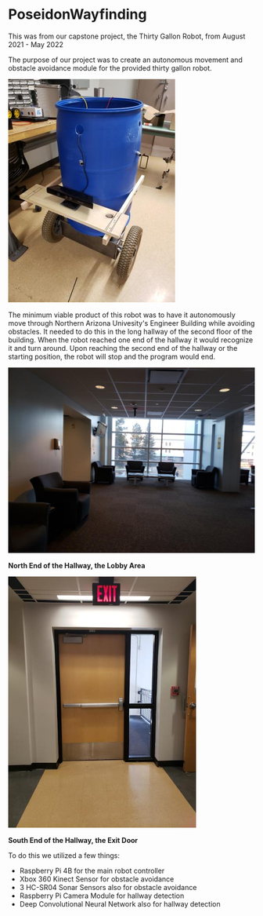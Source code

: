 # PoseidonWayfinding

This was from our capstone project, the Thirty Gallon Robot, from August 2021 - May 2022

The purpose of our project was to create an autonomous movement and obstacle avoidance module for the provided thirty gallon robot.

![alt text](robot.jpg)


The minimum viable product of this robot was to have it autonomously move through Northern Arizona Univesity's Engineer Building while avoiding obstacles. It needed to do this in the long hallway of the second floor of the building. When the robot reached one end of the hallway it would recognize it and turn around. Upon reaching the second end of the hallway or the starting position, the robot will stop and the program would end.



![alt text](lobby.png)

**North End of the Hallway, the Lobby Area**





![alt text](door.png)

**South End of the Hallway, the Exit Door**




To do this we utilized a few things:
- Raspberry Pi 4B for the main robot controller
- Xbox 360 Kinect Sensor for obstacle avoidance
- 3 HC-SR04 Sonar Sensors also for obstacle avoidance
- Raspberry Pi Camera Module for hallway detection
- Deep Convolutional Neural Network also for hallway detection
